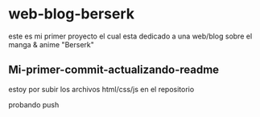 # web-blog-berserk
este es mi primer proyecto el cual esta dedicado a una web/blog sobre el manga &amp; anime "Berserk"

## Mi-primer-commit-actualizando-readme
estoy por subir los archivos html/css/js en el repositorio

probando push
